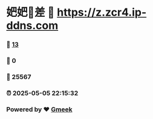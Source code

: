 # 妑妑🔭差 :link: https://z.zcr4.ip-ddns.com 
### :page_facing_up: [13](https://z.zcr4.ip-ddns.com/tag.html) 
### :speech_balloon: 0 
### :hibiscus: 25567 
### :alarm_clock: 2025-05-05 22:15:32 
### Powered by :heart: [Gmeek](https://github.com/Meekdai/Gmeek)
